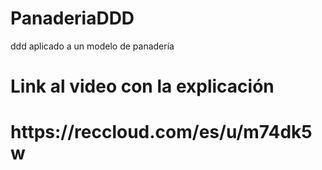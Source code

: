 # PanaderiaDDD
ddd aplicado a un modelo de panadería
<h1>Link al video con la explicación <h1>
  https://reccloud.com/es/u/m74dk5w
